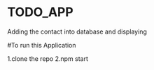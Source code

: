 # TODO_APP
Adding the contact into database and displaying 

#To run this Application

1.clone the repo
2.npm start
